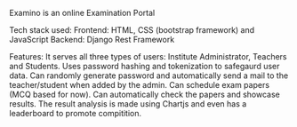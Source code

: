 Examino is an online Examination Portal

Tech stack used: 
  Frontend: HTML, CSS (bootstrap framework) and JavaScript
  Backend: Django Rest Framework 

Features: 
  It serves all three types of users: Institute Administrator, Teachers and Students.
  Uses password hashing and tokenization to safegaurd user data.
  Can randomly generate password and automatically send a mail to the teacher/student when added by the admin.
  Can schedule exam papers (MCQ based for now).
  Can automatically check the papers and showcase results.
  The result analysis is made using Chartjs and even has a leaderboard to promote compitition.

